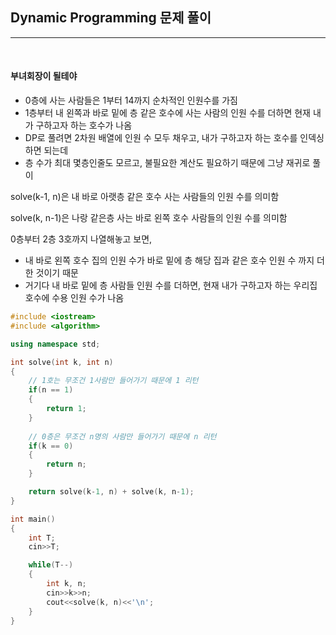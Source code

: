 ## Dynamic Programming 문제 풀이

***

<br> 

#### 부녀회장이 될테야

- 0층에 사는 사람들은 1부터 14까지 순차적인 인원수를 가짐
- 1층부터 내 왼쪽과 바로 밑에 층 같은 호수에 사는 사람의 인원 수를 더하면 현재 내가 구하고자 하는 호수가 나옴
- DP로 풀려면 2차원 배열에 인원 수 모두 채우고, 내가 구하고자 하는 호수를 인덱싱하면 되는데
- 층 수가 최대 몇층인줄도 모르고, 불필요한 계산도 필요하기 때문에 그냥 재귀로 풀이

solve(k-1, n)은 내 바로 아랫층 같은 호수 사는 사람들의 인원 수를 의미함

solve(k, n-1)은 나랑 같은층 사는 바로 왼쪽 호수 사람들의 인원 수를 의미함

0층부터 2층 3호까지 나열해놓고 보면,

- 내 바로 왼쪽 호수 집의 인원 수가 바로 밑에 층 해당 집과 같은 호수 인원 수 까지 더한 것이기 때문
- 거기다 내 바로 밑에 층 사람들 인원 수를 더하면, 현재 내가 구하고자 하는 우리집 호수에 수용 인원 수가 나옴



```c++
#include <iostream>
#include <algorithm>

using namespace std;

int solve(int k, int n)
{
    // 1호는 무조건 1사람만 들어가기 때문에 1 리턴
    if(n == 1)
    {
        return 1;
    }
	
    // 0층은 무조건 n명의 사람만 들어가기 때문에 n 리턴
    if(k == 0)
    {
        return n;
    }

    return solve(k-1, n) + solve(k, n-1);
}

int main()
{
    int T;
    cin>>T;

    while(T--)
    {
        int k, n;
        cin>>k>>n;
        cout<<solve(k, n)<<'\n';
    }
}
```





